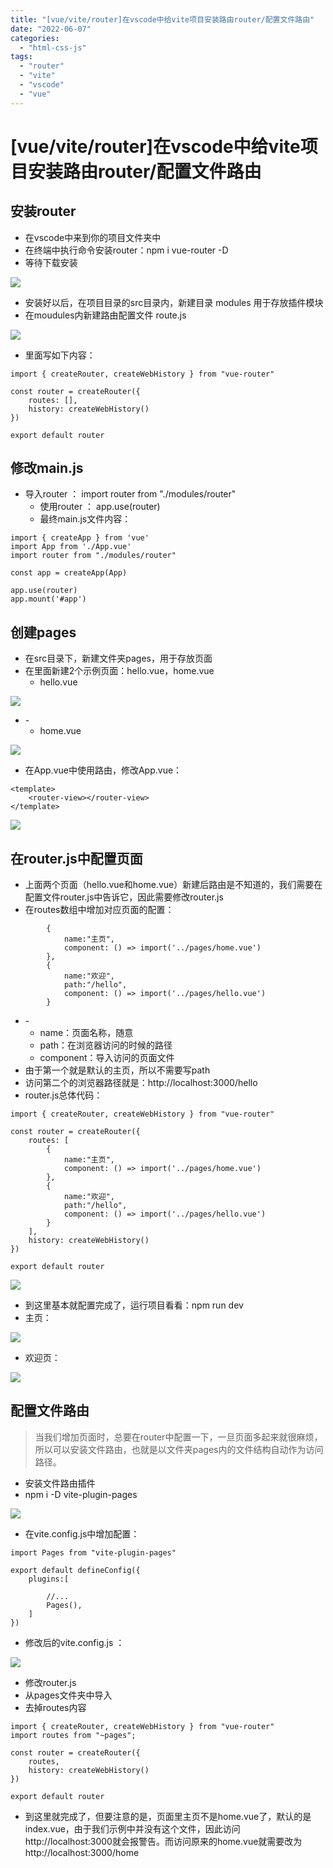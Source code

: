 ```yaml
---
title: "[vue/vite/router]在vscode中给vite项目安装路由router/配置文件路由"
date: "2022-06-07"
categories: 
  - "html-css-js"
tags: 
  - "router"
  - "vite"
  - "vscode"
  - "vue"
---
```

# [vue/vite/router]在vscode中给vite项目安装路由router/配置文件路由

## 安装router

- 在vscode中来到你的项目文件夹中
- 在终端中执行命令安装router：npm i vue-router -D
- 等待下载安装

![](images/image-25.png)

- 安装好以后，在项目目录的src目录内，新建目录 modules 用于存放插件模块
- 在moudules内新建路由配置文件 route.js

![](images/image-26.png)

- 里面写如下内容：

```
import { createRouter, createWebHistory } from "vue-router"

const router = createRouter({
    routes: [],
    history: createWebHistory()
})

export default router
```

## 修改main.js

- 导入router ： import router from "./modules/router"
    - 使用router ： app.use(router)
    - 最终main.js文件内容：

```
import { createApp } from 'vue'
import App from './App.vue'
import router from "./modules/router"

const app = createApp(App)

app.use(router)
app.mount('#app')
```

## 创建pages

- 在src目录下，新建文件夹pages，用于存放页面
- 在里面新建2个示例页面：hello.vue，home.vue
    - hello.vue

![](images/image-27.png)

- \-
    - home.vue

![](images/image-28.png)

- 在App.vue中使用路由，修改App.vue：

```
<template>
    <router-view></router-view>
</template>
```

![](images/image-29.png)

## 在router.js中配置页面

- 上面两个页面（hello.vue和home.vue）新建后路由是不知道的，我们需要在配置文件router.js中告诉它，因此需要修改router.js
- 在routes数组中增加对应页面的配置：

```
        {
            name:"主页",
            component: () => import('../pages/home.vue')
        },
        {
            name:"欢迎",
            path:"/hello",
            component: () => import('../pages/hello.vue')
        }
```

- \-
    - name：页面名称，随意
    - path：在浏览器访问的时候的路径
    - component：导入访问的页面文件
- 由于第一个就是默认的主页，所以不需要写path
- 访问第二个的浏览器路径就是：http://localhost:3000/hello
- router.js总体代码：

```
import { createRouter, createWebHistory } from "vue-router"

const router = createRouter({
    routes: [
        {
            name:"主页",
            component: () => import('../pages/home.vue')
        },
        {
            name:"欢迎",
            path:"/hello",
            component: () => import('../pages/hello.vue')
        }
    ],
    history: createWebHistory()
})

export default router
```

![](images/image-31.png)

- 到这里基本就配置完成了，运行项目看看：npm run dev
- 主页：

![](images/image-32.png)

- 欢迎页：

![](images/image-33.png)

## 配置文件路由

> 当我们增加页面时，总要在router中配置一下，一旦页面多起来就很麻烦，所以可以安装文件路由，也就是以文件夹pages内的文件结构自动作为访问路径。

- 安装文件路由插件
- npm i -D vite-plugin-pages

![](images/image-34.png)

- 在vite.config.js中增加配置：

```
import Pages from "vite-plugin-pages"

export default defineConfig({
    plugins:[

        //...
        Pages(),
    ]
})
```

- 修改后的vite.config.js ：

![](images/image-35.png)

- 修改router.js
- 从pages文件夹中导入
- 去掉routes内容

```
import { createRouter, createWebHistory } from "vue-router"
import routes from "~pages";

const router = createRouter({
    routes,
    history: createWebHistory()
})

export default router
```

- 到这里就完成了，但要注意的是，页面里主页不是home.vue了，默认的是index.vue，由于我们示例中并没有这个文件，因此访问http://localhost:3000就会报警告。而访问原来的home.vue就需要改为http://localhost:3000/home
